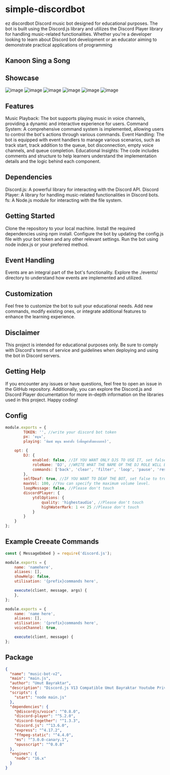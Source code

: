 # simple-discordbot
ez discordbot
Discord music bot designed for educational purposes. The bot is built using the Discord.js library and utilizes the Discord Player library for handling music-related functionalities. Whether you're a developer looking to learn about Discord bot development or an educator aiming to demonstrate practical applications of programming

## Kanoon Sing a Song

## Showcase
![image](https://github.com/MCPETH/simple-discordbot/assets/30114061/f2213b99-8e2c-437e-96f1-18168d785faf)
![image](https://github.com/MCPETH/simple-discordbot/assets/30114061/6243f9c8-4f84-4e51-ae43-3adde04bc52d)
![image](https://github.com/MCPETH/simple-discordbot/assets/30114061/baa4b075-99a9-4bef-b539-29fa181560d3)
![image](https://github.com/MCPETH/simple-discordbot/assets/30114061/8a36010b-1cd0-44c9-b716-e0ebfbbb75c0)
![image](https://github.com/MCPETH/simple-discordbot/assets/30114061/5b50a86c-6b4e-4268-9345-ce0815b668fc)
![image](https://github.com/MCPETH/simple-discordbot/assets/30114061/7eec09bc-13f1-46ed-8f7c-4a78bd5086db)

## Features
Music Playback: The bot supports playing music in voice channels, providing a dynamic and interactive experience for users.
Command System: A comprehensive command system is implemented, allowing users to control the bot's actions through various commands.
Event Handling: The bot is equipped with event handlers to manage various scenarios, such as track start, track addition to the queue, bot disconnection, empty voice channels, and queue completion.
Educational Insights: The code includes comments and structure to help learners understand the implementation details and the logic behind each component.

## Dependencies
Discord.js: A powerful library for interacting with the Discord API.
Discord Player: A library for handling music-related functionalities in Discord bots.
fs: A Node.js module for interacting with the file system.

## Getting Started
Clone the repository to your local machine.
Install the required dependencies using npm install.
Configure the bot by updating the config.js file with your bot token and any other relevant settings.
Run the bot using node index.js or your preferred method.

## Event Handling
Events are an integral part of the bot's functionality. Explore the ./events/ directory to understand how events are implemented and utilized.

## Customization
Feel free to customize the bot to suit your educational needs. Add new commands, modify existing ones, or integrate additional features to enhance the learning experience.

## Disclaimer
This project is intended for educational purposes only. Be sure to comply with Discord's terms of service and guidelines when deploying and using the bot in Discord servers.

## Getting Help
If you encounter any issues or have questions, feel free to open an issue in the GitHub repository. Additionally, you can explore the Discord.js and Discord Player documentation for more in-depth information on the libraries used in this project. Happy coding!

## Config
```js
module.exports = {
        TOKEN: '', //write your discord bot token
        px: 'ขนุน',
        playing: 'พิมพ์ ขนุน ขอคำสั่ง (เพื่อดูคำสั่งของบอท)',

    opt: {
        DJ: {
            enabled: false, //IF YOU WANT ONLY DJS TO USE IT, set false to true.
            roleName: 'DJ', //WRITE WHAT THE NAME OF THE DJ ROLE WILL BE, THEY CAN USE IT ON YOUR SERVER
            commands: ['back', 'clear', 'filter', 'loop', 'pause', 'resume', 'skip', 'stop', 'volume'] //Please don't touch
        },
        selfDeaf: true, //IF YOU WANT TO DEAF THE BOT, set false to true.
        maxVol: 100, //You can specify the maximum volume level.
        loopMessage: false, //Please don't touch
        discordPlayer: {
            ytdlOptions: {
                quality: 'highestaudio', //Please don't touch
                highWaterMark: 1 << 25 //Please don't touch
            }
        }
    }
};
```

## Example Creeate Commands
```js
const { MessageEmbed } = require('discord.js');

module.exports = {
    name: 'namehere',
    aliases: [],
    showHelp: false,
    utilisation: '{prefix}commands here',

    execute(client, message, args) {
    },
};
```

```js
module.exports = {
    name: 'name here',
    aliases: [],
    utilisation: '{prefix}commands here',
    voiceChannel: true,

    execute(client, message) {
};
```

## Package
```json
{
  "name": "music-bot-v2",
  "main": "main.js",
  "author": "Umut Bayraktar",
  "description": "Discord.js V13 Compatible Umut Bayraktar Youtube Private Music Bot Codes for Shared on GitHub! and modifed by MCPE TH",
  "scripts": {
    "start": "node main.js"
  },
  "dependencies": {
    "@discordjs/voice": "^0.8.0",
    "discord-player": "^5.2.0",
    "discord-together": "^1.3.3",
    "discord.js": "^13.6.0",
    "express": "^4.17.2",
    "ffmpeg-static": "^4.4.0",
    "ms": "^3.0.0-canary.1",
    "opusscript": "^0.0.8"
  },
  "engines": {
    "node": "16.x"
  }
}
```
